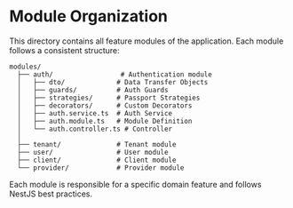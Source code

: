 # Module Organization

This directory contains all feature modules of the application. Each module follows a consistent structure:

```
modules/
  ├── auth/                 # Authentication module
  │   ├── dto/             # Data Transfer Objects
  │   ├── guards/          # Auth Guards
  │   ├── strategies/      # Passport Strategies
  │   ├── decorators/      # Custom Decorators
  │   ├── auth.service.ts  # Auth Service
  │   ├── auth.module.ts   # Module Definition
  │   └── auth.controller.ts # Controller
  │
  ├── tenant/              # Tenant module
  ├── user/                # User module
  ├── client/              # Client module
  └── provider/            # Provider module
```

Each module is responsible for a specific domain feature and follows NestJS best practices.